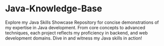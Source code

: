 # Java-Knowledge-Base
Explore my Java Skills Showcase Repository for concise demonstrations of my expertise in Java development. From core concepts to advanced techniques, each project reflects my proficiency in backend, and web development domains. Dive in and witness my Java skills in action!
